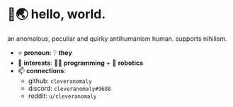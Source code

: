 # 👋🌏 hello, world.
an anomalous, peculiar and quirky antihumanism human. supports nihilism.
+ ⭐ **pronoun**: ❔ __they__
+ 🎯 **interests**: 👩‍💻 __programming__ + 🤖 __robotics__
+ 📫 **connections**:
  + github: `cleveranomaly`
  + discord: `cleveranomaly#9688`
  + reddit: `u/cleveranomaly`
